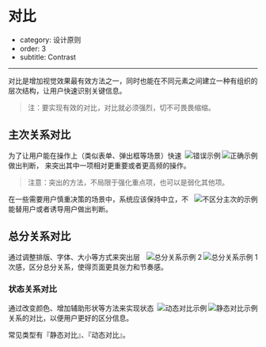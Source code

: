 # 对比

- category: 设计原则
- order: 3
- subtitle: Contrast

---

对比是增加视觉效果最有效方法之一，同时也能在不同元素之间建立一种有组织的层次结构，让用户快速识别关键信息。

> 注：要实现有效的对比，对比就必须强烈，切不可畏畏缩缩。

## 主次关系对比

<img class="preview-img" align="right" alt="正确示例" good src="https://os.alipayobjects.com/rmsportal/mLkQbODgVsdGUTe.png">
<img class="preview-img" align="right" alt="错误示例" bad src="https://os.alipayobjects.com/rmsportal/mLkQbODgVsdGUTe.png">

为了让用户能在操作上（类似表单、弹出框等场景）快速做出判断， 来突出其中一项相对更重要或者更高频的操作。

> 注意：突出的方法，不局限于强化重点项，也可以是弱化其他项。

<img class="preview-img" align="right" alt="不区分主次的示例" decription="『通过』和『驳回』都使用次按钮，系统保持中立。" src="https://os.alipayobjects.com/rmsportal/mLkQbODgVsdGUTe.png">

在一些需要用户慎重决策的场景中，系统应该保持中立，不能替用户或者诱导用户做出判断。

## 总分关系对比

<img class="preview-img" align="right" alt="总分关系示例 1" src="https://os.alipayobjects.com/rmsportal/mLkQbODgVsdGUTe.png">

<img class="preview-img" align="right" alt="总分关系示例 2" src="https://os.alipayobjects.com/rmsportal/mLkQbODgVsdGUTe.png">

通过调整排版、字体、大小等方式来突出层次感，区分总分关系，使得页面更具张力和节奏感。

### 状态关系对比

<img class="preview-img" align="right" alt="静态对比示例" description="用不同颜色点，来表明不同状态。" src="https://os.alipayobjects.com/rmsportal/mLkQbODgVsdGUTe.png">

<img class="preview-img" align="right" alt="动态对比示例" description="鼠标悬停时，该项和其他项呈现出明显不同的视觉效果，响应用户操作。" src="https://os.alipayobjects.com/rmsportal/mLkQbODgVsdGUTe.png">

通过改变颜色、增加辅助形状等方法来实现状态关系的对比，以便用户更好的区分信息。

常见类型有『静态对比』、『动态对比』。
